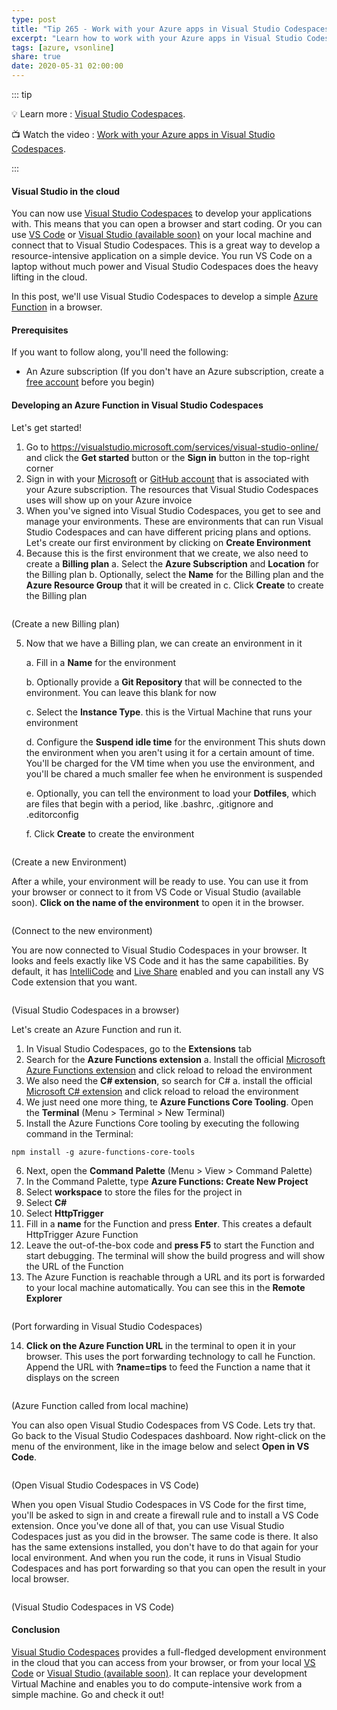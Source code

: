 ```yaml
---
type: post
title: "Tip 265 - Work with your Azure apps in Visual Studio Codespaces"
excerpt: "Learn how to work with your Azure apps in Visual Studio Codespaces"
tags: [azure, vsonline]
share: true
date: 2020-05-31 02:00:00
---
```


::: tip 

:bulb: Learn more : [Visual Studio Codespaces](https://visualstudio.microsoft.com/services/visual-studio-online/?WT.mc_id=microsoft-azuredevtips-micrum). 

:tv: Watch the video : [Work with your Azure apps in Visual Studio Codespaces](https://www.youtube.com/watch?v=nvkUQ74_3Ys&list=PLLasX02E8BPCNCK8Thcxu-Y-XcBUbhFWC&index=15&t=0s?WT.mc_id=youtube-azuredevtips-micrum).

:::

#### Visual Studio in the cloud

You can now use [Visual Studio Codespaces](https://visualstudio.microsoft.com/services/visual-studio-online/?WT.mc_id=microsoft-azuredevtips-micrum) to develop your applications with. This means that you can open a browser and start coding. Or you can use [VS Code](https://code.visualstudio.com/) or [Visual Studio (available soon)](https://visualstudio.microsoft.com/vs/?WT.mc_id=microsoft-azuredevtips-micrum) on your local machine and connect that to Visual Studio Codespaces. This is a great way to develop a resource-intensive application on a simple device. You run VS Code on a laptop without much power and Visual Studio Codespaces does the heavy lifting in the cloud. 

In this post, we'll use Visual Studio Codespaces to develop a simple [Azure Function](https://docs.microsoft.com/azure/azure-functions/functions-overview?WT.mc_id=docs-azuredevtips-micrum) in a browser. 

#### Prerequisites

If you want to follow along, you'll need the following:
* An Azure subscription (If you don't have an Azure subscription, create a [free account](https://azure.microsoft.com/free/?WT.mc_id=azure-azuredevtips-micrum) before you begin)

#### Developing an Azure Function in Visual Studio Codespaces

Let's get started!
1. Go to https://visualstudio.microsoft.com/services/visual-studio-online/ and click the **Get started** button or the **Sign in** button in the top-right corner
2. Sign in with your [Microsoft](https://account.microsoft.com/?WT.mc_id=microsoft-azuredevtips-micrum) or [GitHub account](https://github.com/?WT.mc_id=github-azuredevtips-micrum) that is associated with your Azure subscription. The resources that Visual Studio Codespaces uses will show up on your Azure invoice
3. When you've signed into Visual Studio Codespaces, you get to see and manage your environments. These are environments that can run Visual Studio Codespaces and can have different pricing plans and options. Let's create our first environment by clicking on **Create Environment**
4. Because this is the first environment that we create, we also need to create a **Billing plan**
   a. Select the **Azure Subscription** and **Location** for the Billing plan
   b. Optionally, select the **Name** for the Billing plan and the **Azure Resource Group** that it will be created in
   c. Click **Create** to create the Billing plan

<img :src="$withBase('/files/54createbillingplan.png')">

(Create a new Billing plan)

5. Now that we have a Billing plan, we can create an environment in it

   a. Fill in a **Name** for the environment

   b. Optionally provide a **Git Repository** that will be connected to the environment. You can leave this blank for now

   c. Select the **Instance Type**. this is the Virtual Machine that runs your environment
   
   d. Configure the **Suspend idle time** for the environment This shuts down the environment when you aren't using it for a certain amount of time. You'll be charged for the VM time when you use the environment, and you'll be chared a much smaller fee when he environment is suspended

   e. Optionally, you can tell the environment to load your **Dotfiles**, which are files that begin with a period, like .bashrc, .gitignore and .editorconfig

   f. Click **Create** to create the environment

<img :src="$withBase('/files/54createnvironment.png')">

(Create a new Environment)

After a while, your environment will be ready to use. You can use it from your browser or connect to it from VS Code or Visual Studio (available soon). **Click on the name of the environment** to open it in the browser. 

<img :src="$withBase('/files/54environmentready.png')">

(Connect to the new environment)

You are now connected to Visual Studio Codespaces in your browser. It looks and feels exactly like VS Code and it has the same capabilities. By default, it has [IntelliCode](https://visualstudio.microsoft.com/services/intellicode/?WT.mc_id=microsoft-azuredevtips-micrum) and [Live Share](https://visualstudio.microsoft.com/services/live-share/?WT.mc_id=microsoft-azuredevtips-micrum) enabled and you can install any VS Code extension that you want.

<img :src="$withBase('/files/54vsonline.png')">

(Visual Studio Codespaces in a browser)

Let's create an Azure Function and run it.
1. In Visual Studio Codespaces, go to the **Extensions** tab
2. Search for the **Azure Functions extension**
   a. Install the official [Microsoft Azure Functions extension](https://marketplace.visualstudio.com/items?itemName=ms-azuretools.vscode-azurefunctions) and click reload to reload the environment
3. We also need the **C# extension**, so search for C#
   a. install the official [Microsoft C# extension](https://marketplace.visualstudio.com/items?itemName=ms-vscode.csharp) and click reload to reload the environment
4. We just need one more thing, te **Azure Functions Core Tooling**. Open the **Terminal** (Menu > Terminal > New Terminal)
5. Install the Azure Functions Core tooling by executing the following command in the Terminal:

```
npm install -g azure-functions-core-tools
```

6. Next, open the **Command Palette** (Menu > View > Command Palette)
7. In the Command Palette, type **Azure Functions: Create New Project**
8. Select **workspace** to store the files for the project in
9. Select **C#**
10. Select **HttpTrigger**
11. Fill in a **name** for the Function and press **Enter**. This creates a default HttpTrigger Azure Function
12. Leave the out-of-the-box code and **press F5** to start the Function and start debugging. The terminal will show the build progress and will show the URL of the Function
13. The Azure Function is reachable through a URL and its port is forwarded to your local machine automatically. You can see this in the **Remote Explorer**

<img :src="$withBase('/files/54forwardport.png')">

(Port forwarding in Visual Studio Codespaces)

14. **Click on the Azure Function URL** in the terminal to open it in your browser. This uses the port forwarding technology to call he Function. Append the URL with **?name=tips** to feed the Function a name that it displays on the screen

<img :src="$withBase('/files/54result.png')">

(Azure Function called from local machine)

You can also open Visual Studio Codespaces from VS Code. Lets try that. Go back to the Visual Studio Codespaces dashboard. Now right-click on the menu of the environment, like in the image below and select **Open in VS Code**.

<img :src="$withBase('/files/54openinvscode.png')">

(Open Visual Studio Codespaces in VS Code)

When you open Visual Studio Codespaces in VS Code for the first time, you'll be asked to sign in and create a firewall rule and to install a VS Code extension. Once you've done all of that, you can use Visual Studio Codespaces just as you did in the browser. The same code is there. It also has the same extensions installed, you don't have to do that again for your local environment. And when you run the code, it runs in Visual Studio Codespaces and has port forwarding so that you can open the result in your local browser.

<img :src="$withBase('/files/54vsonlineinvscodeinaction.png')">

(Visual Studio Codespaces in VS Code)

#### Conclusion

[Visual Studio Codespaces](https://visualstudio.microsoft.com/services/visual-studio-online/?WT.mc_id=microsoft-azuredevtips-micrum) provides a full-fledged development environment in the cloud that you can access from your browser, or from your local [VS Code](https://code.visualstudio.com/) or [Visual Studio (available soon)](https://visualstudio.microsoft.com/vs/?WT.mc_id=microsoft-azuredevtips-micrum). It can replace your development Virtual Machine and enables you to do compute-intensive work from a simple machine. Go and check it out!